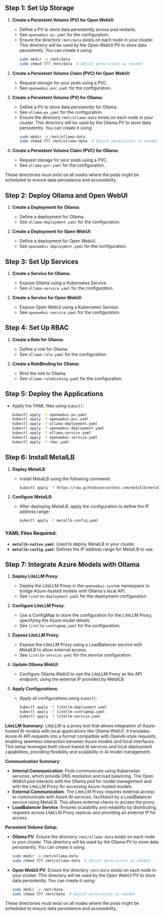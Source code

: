 ## Step 1: Set Up Storage

1. **Create a Persistent Volume (PV) for Open WebUI:**
   - Define a PV to store data persistently across pod restarts.
   - See `openwebui-pv.yaml` for the configuration.
   - Ensure the directory `/mnt/data` exists on each node in your cluster. This directory will be used by the Open WebUI PV to store data persistently. You can create it using:
     ```bash
     sudo mkdir -p /mnt/data
     sudo chmod 777 /mnt/data  # Adjust permissions as needed
     ```

2. **Create a Persistent Volume Claim (PVC) for Open WebUI:**
   - Request storage for your pods using a PVC.
   - See `openwebui-pvc.yaml` for the configuration.

3. **Create a Persistent Volume (PV) for Ollama:**
   - Define a PV to store data persistently for Ollama.
   - See `ollama-pv.yaml` for the configuration.
   - Ensure the directory `/mnt/ollama-data` exists on each node in your cluster. This directory will be used by the Ollama PV to store data persistently. You can create it using:
     ```bash
     sudo mkdir -p /mnt/ollama-data
     sudo chmod 777 /mnt/ollama-data  # Adjust permissions as needed
     ```

4. **Create a Persistent Volume Claim (PVC) for Ollama:**
   - Request storage for your pods using a PVC.
   - See `ollama-pvc.yaml` for the configuration.

These directories must exist on all nodes where the pods might be scheduled to ensure data persistence and accessibility.

## Step 2: Deploy Ollama and Open WebUI

1. **Create a Deployment for Ollama:**
   - Define a deployment for Ollama.
   - See `ollama-deployment.yaml` for the configuration.

2. **Create a Deployment for Open WebUI:**
   - Define a deployment for Open WebUI.
   - See `openwebui-deployment.yaml` for the configuration.

## Step 3: Set Up Services

1. **Create a Service for Ollama:**
   - Expose Ollama using a Kubernetes Service.
   - See `ollama-service.yaml` for the configuration.

2. **Create a Service for Open WebUI:**
   - Expose Open WebUI using a Kubernetes Service.
   - See `openwebui-service.yaml` for the configuration.

## Step 4: Set Up RBAC

1. **Create a Role for Ollama:**
   - Define a role for Ollama.
   - See `ollama-role.yaml` for the configuration.

2. **Create a RoleBinding for Ollama:**
   - Bind the role to Ollama.
   - See `ollama-rolebinding.yaml` for the configuration.

## Step 5: Deploy the Applications

- Apply the YAML files using `kubectl`:
  ```bash
  kubectl apply -f openwebui-pv.yaml
  kubectl apply -f openwebui-pvc.yaml
  kubectl apply -f ollama-deployment.yaml
  kubectl apply -f openwebui-deployment.yaml
  kubectl apply -f ollama-service.yaml
  kubectl apply -f openwebui-service.yaml
  kubectl apply -f rbac.yaml
  ```

## Step 6: Install MetalLB

1. **Deploy MetalLB**:
   - Install MetalLB using the following command:
     ```bash
     kubectl apply -f https://raw.githubusercontent.com/metallb/metallb/v0.14.9/config/manifests/metallb-native.yaml
     ```

2. **Configure MetalLB**:
   - After deploying MetalLB, apply the configuration to define the IP address range:
     ```bash
     kubectl apply -f metallb-config.yaml
     ```

### YAML Files Required:
- **`metallb-native.yaml`**: Used to deploy MetalLB in your cluster.
- **`metallb-config.yaml`**: Defines the IP address range for MetalLB to use.

## Step 7: Integrate Azure Models with Ollama

1. **Deploy LiteLLM Proxy**:
   - Deploy the LiteLLM Proxy in the `openwebui-system` namespace to bridge Azure-hosted models with Ollama's local API.
   - See `litellm-deployment.yaml` for the deployment configuration.

2. **Configure LiteLLM Proxy**:
   - Use a ConfigMap to store the configuration for the LiteLLM Proxy, specifying the Azure model details.
   - See `litellm-configmap.yaml` for the configuration.

3. **Expose LiteLLM Proxy**:
   - Expose the LiteLLM Proxy using a LoadBalancer service with MetalLB to allow external access.
   - See `litellm-service.yaml` for the service configuration.

4. **Update Ollama WebUI**:
   - Configure Ollama WebUI to use the LiteLLM Proxy as the API endpoint, using the external IP provided by MetalLB.

5. **Apply Configurations**:
   - Apply all configurations using `kubectl`:
     ```bash
     kubectl apply -f litellm-deployment.yaml
     kubectl apply -f litellm-configmap.yaml
     kubectl apply -f litellm-service.yaml
     ```

**LiteLLM Summary**:
LiteLLM is a proxy tool that allows integration of Azure-hosted AI models with local applications like Ollama WebUI. It translates Azure AI API requests into a format compatible with OpenAI-style requests, enabling seamless interaction between Azure models and local interfaces. This setup leverages both cloud-based AI services and local deployment capabilities, providing flexibility and scalability in AI model management.

**Communication Summary**:
- **Internal Communication**: Pods communicate using Kubernetes services, which provide DNS resolution and load balancing. The Open WebUI pod interacts with the Ollama pod for model management and with the LiteLLM Proxy for accessing Azure-hosted models.
- **External Communication**: The LiteLLM Proxy requires external access to communicate with Azure AI services, facilitated by a LoadBalancer service using MetalLB. This allows external clients to access the proxy.
- **LoadBalancer Service**: Ensures scalability and reliability by distributing requests across LiteLLM Proxy replicas and providing an external IP for access.

**Persistent Volume Setup**:
- **Ollama PV**: Ensure the directory `/mnt/ollama-data` exists on each node in your cluster. This directory will be used by the Ollama PV to store data persistently. You can create it using:
  ```bash
  sudo mkdir -p /mnt/ollama-data
  sudo chmod 777 /mnt/ollama-data  # Adjust permissions as needed
  ```
- **Open WebUI PV**: Ensure the directory `/mnt/data` exists on each node in your cluster. This directory will be used by the Open WebUI PV to store data persistently. You can create it using:
  ```bash
  sudo mkdir -p /mnt/data
  sudo chmod 777 /mnt/data  # Adjust permissions as needed
  ```

These directories must exist on all nodes where the pods might be scheduled to ensure data persistence and accessibility. 